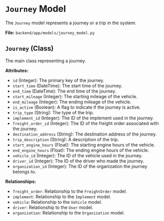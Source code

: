 # `Journey` Model

The `Journey` model represents a journey or a trip in the system.

**File:** `backend/app/models/journey_model.py`

## `Journey` (Class)

The main class representing a journey.

**Attributes:**

*   `id` (Integer): The primary key of the journey.
*   `start_time` (DateTime): The start time of the journey.
*   `end_time` (DateTime): The end time of the journey.
*   `start_mileage` (Integer): The starting mileage of the vehicle.
*   `end_mileage` (Integer): The ending mileage of the vehicle.
*   `is_active` (Boolean): A flag to indicate if the journey is active.
*   `trip_type` (String): The type of the trip.
*   `implement_id` (Integer): The ID of the implement used in the journey.
*   `freight_order_id` (Integer): The ID of the freight order associated with the journey.
*   `destination_address` (String): The destination address of the journey.
*   `trip_description` (String): A description of the trip.
*   `start_engine_hours` (Float): The starting engine hours of the vehicle.
*   `end_engine_hours` (Float): The ending engine hours of the vehicle.
*   `vehicle_id` (Integer): The ID of the vehicle used in the journey.
*   `driver_id` (Integer): The ID of the driver who made the journey.
*   `organization_id` (Integer): The ID of the organization the journey belongs to.

**Relationships:**

*   `freight_order`: Relationship to the `FreightOrder` model.
*   `implement`: Relationship to the `Implement` model.
*   `vehicle`: Relationship to the `Vehicle` model.
*   `driver`: Relationship to the `User` model.
*   `organization`: Relationship to the `Organization` model.
